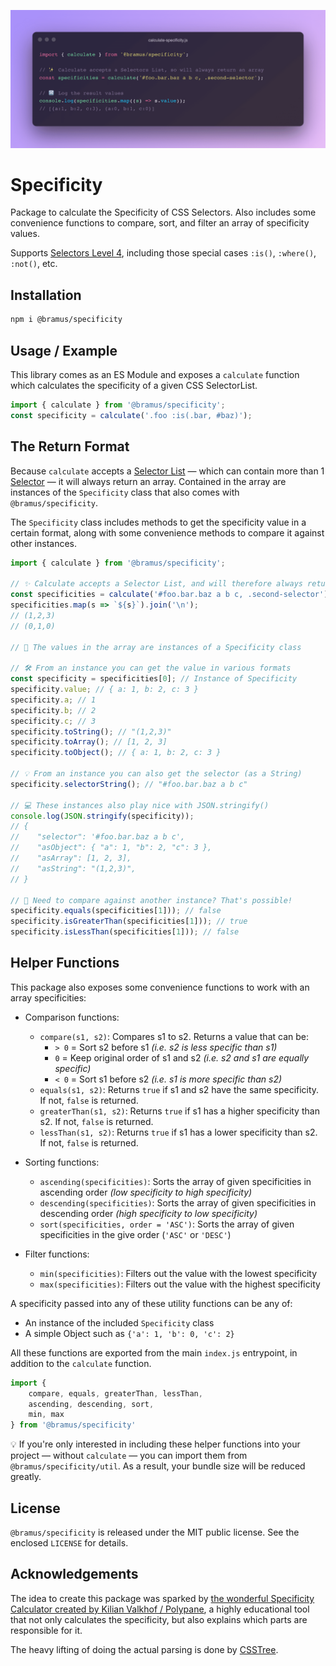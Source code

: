 ![Calculate CSS Specificity](./screenshots/calculate-specificity.png)

# Specificity

Package to calculate the Specificity of CSS Selectors. Also includes some convenience functions to compare, sort, and filter an array of specificity values.

Supports [Selectors Level 4](https://www.w3.org/TR/selectors-4/), including those special cases `:is()`, `:where()`, `:not()`, etc. 

## Installation

```bash
npm i @bramus/specificity
```

## Usage / Example

This library comes as an ES Module and exposes a `calculate` function which calculates the specificity of a given CSS SelectorList.

```js
import { calculate } from '@bramus/specificity';
const specificity = calculate('.foo :is(.bar, #baz)');
```

## The Return Format

Because `calculate` accepts a [Selector List](https://www.w3.org/TR/selectors-4/#grouping) — which can contain more than 1 [Selector](https://www.w3.org/TR/selectors-4/#selector) — it will always return an array. Contained in the array are instances of the `Specificity` class that also comes with `@bramus/specificity`.

The `Specificity` class includes methods to get the specificity value in a certain format, along with some convenience methods to compare it against other instances.

```js
import { calculate } from '@bramus/specificity';

// ✨ Calculate accepts a Selector List, and will therefore always return an array
const specificities = calculate('#foo.bar.baz a b c, .second-selector');
specificities.map(s => `${s}`).join('\n');
// (1,2,3)
// (0,1,0)

// 🚚 The values in the array are instances of a Specificity class

// 🛠 From an instance you can get the value in various formats
const specificity = specificities[0]; // Instance of Specificity
specificity.value; // { a: 1, b: 2, c: 3 }
specificity.a; // 1
specificity.b; // 2
specificity.c; // 3
specificity.toString(); // "(1,2,3)"
specificity.toArray(); // [1, 2, 3]
specificity.toObject(); // { a: 1, b: 2, c: 3 }

// 💡 From an instance you can also get the selector (as a String)
specificity.selectorString(); // "#foo.bar.baz a b c"

// 💻 These instances also play nice with JSON.stringify()
console.log(JSON.stringify(specificity));
// {
//    "selector": '#foo.bar.baz a b c',
//    "asObject": { "a": 1, "b": 2, "c": 3 },
//    "asArray": [1, 2, 3],
//    "asString": "(1,2,3)",
// }

// 🔀 Need to compare against another instance? That's possible!
specificity.equals(specificities[1])); // false
specificity.isGreaterThan(specificities[1])); // true
specificity.isLessThan(specificities[1])); // false
```
## Helper Functions

This package also exposes some convenience functions to work with an array specificities:

- Comparison functions:
    - `compare(s1, s2)`: Compares s1 to s2. Returns a value that can be:
        - `> 0` = Sort s2 before s1 _(i.e. s2 is less specific than s1)_
        - `0` = Keep original order of s1 and s2 _(i.e. s2 and s1 are equally specific)_
        - `< 0` = Sort s1 before s2 _(i.e. s1 is more specific than s2)_
    - `equals(s1, s2)`: Returns `true` if s1 and s2 have the same specificity. If not, `false` is returned.
    - `greaterThan(s1, s2)`: Returns `true` if s1 has a higher specificity than s2. If not, `false` is returned.
    - `lessThan(s1, s2)`: Returns `true` if s1 has a lower specificity than s2. If not, `false` is returned.

- Sorting functions:
    - `ascending(specificities)`: Sorts the array of given specificities in ascending order _(low specificity to high specificity)_
    - `descending(specificities)`: Sorts the array of given specificities in descending order _(high specificity to low specificity)_
    - `sort(specificities, order = 'ASC')`: Sorts the array of given specificities in the give order (`'ASC'` or `'DESC'`)

- Filter functions:
    - `min(specificities)`: Filters out the value with the lowest specificity
    - `max(specificities)`: Filters out the value with the highest specificity

A specificity passed into any of these utility functions can be any of:

- An instance of the included `Specificity` class
- A simple Object such as `{'a': 1, 'b': 0, 'c': 2}`

All these functions are exported from the main `index.js` entrypoint, in addition to the `calculate` function.

```js
import {
    compare, equals, greaterThan, lessThan,
    ascending, descending, sort,
    min, max
} from '@bramus/specificity'
```

💡 If you're only interested in including these helper functions into your project — without `calculate` — you can import them from `@bramus/specificity/util`. As a result, your bundle size will be reduced greatly.

## License

`@bramus/specificity` is released under the MIT public license. See the enclosed `LICENSE` for details.

## Acknowledgements

The idea to create this package was sparked by [the wonderful Specificity Calculator created by Kilian Valkhof / Polypane](https://polypane.app/css-specificity-calculator/), a highly educational tool that not only calculates the specificity, but also explains which parts are responsible for it.

The heavy lifting of doing the actual parsing is done by [CSSTree](https://github.com/csstree/csstree).
